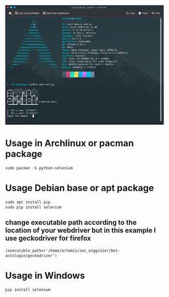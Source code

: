 <img src="https://github.com/JayaByu/Sunib_Bot/blob/main/forsunib.png">

# Usage in Archlinux or pacman package
```
sudo pacman -S python-selenium 
```

# Usage Debian base or apt package
```
sudo apt install pip
sudo pip install selenium
```

## change executable path according to the location of your webdriver but in this example I use geckodriver for firefox

```
(executable_path=r'/home/artemis/sec_engginier/bot-autologin/geckodriver')
```

# Usage in Windows 
```
pip install selenium
```








